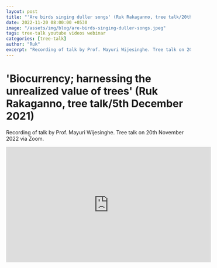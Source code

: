 ```yaml
---
layout: post
title: "'Are birds singing duller songs' (Ruk Rakaganno, tree talk/20th November 2022)"
date: 2022-11-20 08:00:00 +0530
image: "/assets/img/blog/are-birds-singing-duller-songs.jpeg"
tags: tree-talk youtube videos webinar
categories: [tree-talk]
author: "Ruk"
excerpt: "Recording of talk by Prof. Mayuri Wijesinghe. Tree talk on 20th November 2022 via Zoom."
---
```

# 'Biocurrency; harnessing the unrealized value of trees' (Ruk Rakaganno, tree talk/5th December 2021)

Recording of talk by Prof. Mayuri Wijesinghe. Tree talk on 20th November 2022 via Zoom.

<!--
Date - 20th of November, 2022 (Sunday)<br>
Time -  6.00p.m. onwards<br><br>
Zoom webinar link:<br>
[https://us06web.zoom.us/j/88469666273](https://us06web.zoom.us/j/88469666273)<br>
Webinar ID: 884 6966 6273
-->

<iframe width="560" height="315" src="https://www.youtube.com/embed/8R70iij5fGg" title="YouTube video player" frameborder="0" allow="accelerometer; autoplay; clipboard-write; encrypted-media; gyroscope; picture-in-picture" allowfullscreen></iframe>